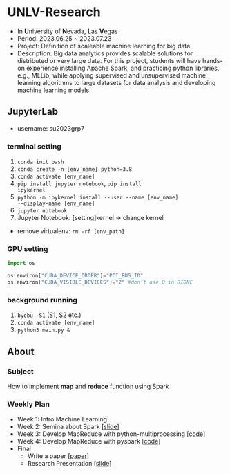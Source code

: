 # UNLV-Research
- In **U**niversity of **N**evada, **L**as **V**egas
- Period: 2023.06.25 ~ 2023.07.23
- Project: Definition of scaleable machine learning for big data
- Description: Big data analytics provides scalable solutions for distributed or very large data. For this project, students will have hands-on experience installing Apache Spark, and practicing python libraries, e.g., MLLib, while applying supervised and unsupervised machine learning algorithms to large datasets for data analysis and developing machine learning models.

## JupyterLab
- username: su2023grp7
  
### terminal setting
1. <code>conda init bash</code>
2. <code>conda create -n [env_name] python=3.8</code>
3. <code>conda activate [env_name]</code>
4. <code>pip install jupyter notebook</code>, <code>pip install ipykernel</code>
5. <code>python -m ipykernel install --user --name [env_name] --display-name [env_name]</code>
6. <code>jupyter notebook</code>
7. Jupyter Notebook: [setting]kernel -> change kernel
- remove virtualenv: <code>rm -rf [env_path]</code>

### GPU setting
```python
import os

os.environ["CUDA_DEVICE_ORDER"]="PCI_BUS_ID"
os.environ["CUDA_VISIBLE_DEVICES"]="2" #don't use 0 in DIONE
```
### background running
1. <code>byobu -S1</code> (S1, S2 etc.)
2. <code>conda activate [env_name]</code>
3. <code>python3 main.py &</code>

## About
### Subject
How to implement **map** and **reduce** function using Spark

### Weekly Plan
- Week 1: Intro Machine Learning
- Week 2: Semina about Spark [[slide]](https://github.com/riverallzero/UNLV-proj/blob/main/Week2(mon)-session.pdf)
- Week 3: Develop MapReduce with python-multiprocessing [[code]](https://github.com/riverallzero/UNLV/blob/main/Project/mapreduce_multiprocessing.py)
- Week 4: Develop MapReduce with pyspark [[code]](https://github.com/riverallzero/UNLV/blob/main/Project/mapreduce_pyspark.py)
- Final
  - Write a paper [[paper]](https://github.com/riverallzero/UNLV/blob/main/Project/paper.pdf)
  - Research Presentation [[slide]](https://github.com/riverallzero/UNLV/blob/main/Research%20Presentation%20%5Bfinal%20Presentation%5D.pdf)
